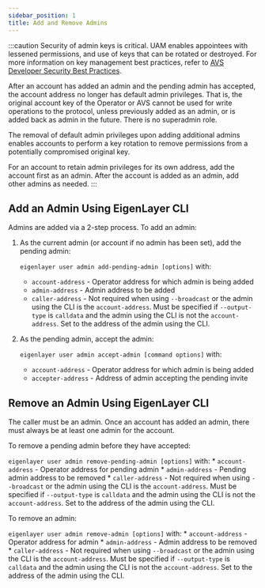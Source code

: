 ```yaml
---
sidebar_position: 1
title: Add and Remove Admins
---
```


:::caution
Security of admin keys is critical. UAM enables appointees with lessened permissions, and use of keys that can be rotated or
destroyed. For more information on key management best practices, refer to [AVS Developer Security Best Practices](../../../../developers/build-an-avs/reference/avs-developer-best-practices.md).

After an account has added an admin and the pending admin has accepted, the account address no
longer has default admin privileges. That is, the original account key of the Operator or AVS cannot be
used for write operations to the protocol, unless previously added as an admin, or is added back as admin in the future.
There is no superadmin role.

The removal of default admin privileges upon adding additional admins enables accounts
to perform a key rotation to remove permissions from a potentially compromised original key.

For an account to retain admin
privileges for its own address, add the account first as an admin. After the account is added as an admin, add other admins as needed.
:::

## Add an Admin Using EigenLayer CLI 

Admins are added via a 2-step process. To add an admin:
1. As the current admin (or account if no admin has been set), add the pending admin:

    `eigenlayer user admin add-pending-admin [options]` with:
    * `account-address` - Operator address for which admin is being added
    * `admin-address` - Admin address to be added
    * `caller-address` - Not required when using `--broadcast` or the admin using the CLI is the `account-address`.
      Must be specified if `--output-type` is `calldata` and the admin using the CLI is not the `account-address`.
      Set to the address of the admin using the CLI.

2. As the pending admin, accept the admin:

    `eigenlayer user admin accept-admin [command options]` with: 
    * `account-address` - Operator address for which admin is being added
    * `accepter-address` - Address of admin accepting the pending invite 

## Remove an Admin Using EigenLayer CLI

The caller must be an admin. Once an account has added an admin, there must always be at least one admin for the account. 

To remove a pending admin before they have accepted:
 
`eigenlayer user admin remove-pending-admin [options]` with:
    * `account-address` - Operator address for pending admin
    * `admin-address` - Pending admin address to be removed
    * `caller-address` - Not required when using `--broadcast` or the admin using the CLI is the `account-address`.
      Must be specified if `--output-type` is `calldata` and the admin using the CLI is not the `account-address`.
      Set to the address of the admin using the CLI.

To remove an admin:

`eigenlayer user admin remove-admin [options]` with:
    * `account-address` - Operator address for admin
    * `admin-address` - Admin address to be removed  
    * `caller-address` - Not required when using `--broadcast` or the admin using the CLI is the `account-address`.
       Must be specified if `--output-type` is `calldata` and the admin using the CLI is not the `account-address`.
       Set to the address of the admin using the CLI.


